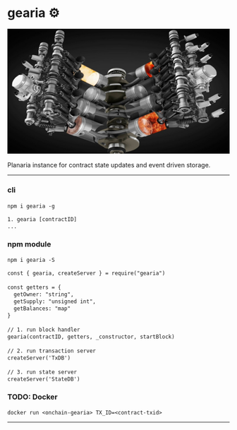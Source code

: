 # gearia ⚙️
![engine](engine.jpg)

Planaria instance for contract state updates and event driven storage.

___

### cli

`npm i gearia -g`

```
1. gearia [contractID]
...
```

### npm module

`npm i gearia -S`

```
const { gearia, createServer } = require("gearia")

const getters = {
  getOwner: "string",
  getSupply: "unsigned int",
  getBalances: "map"
}

// 1. run block handler
gearia(contractID, getters, _constructor, startBlock)

// 2. run transaction server
createServer('TxDB')

// 3. run state server
createServer('StateDB')

```

### TODO: Docker

`docker run <onchain-gearia> TX_ID=<contract-txid>`  
___
